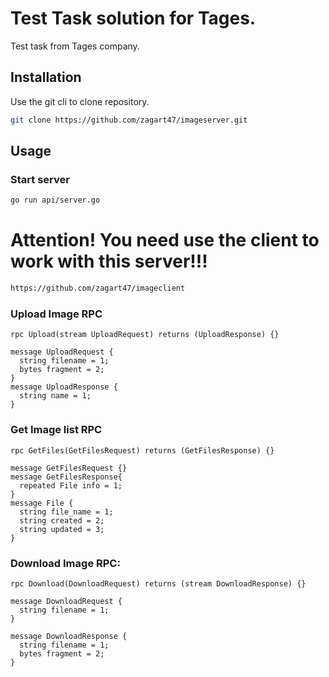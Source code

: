# Test Task solution for Tages.

Test task from Tages company.

## Installation

Use the git cli to clone repository.

```bash
git clone https://github.com/zagart47/imageserver.git
```

## Usage
### Start server
```bash
go run api/server.go
```

# Attention! You need use the client to work with this server!!!
```html
https://github.com/zagart47/imageclient
```

### Upload Image RPC
```
rpc Upload(stream UploadRequest) returns (UploadResponse) {}

message UploadRequest {
  string filename = 1;
  bytes fragment = 2;
}
message UploadResponse {
  string name = 1;
}

```

### Get Image list RPC
```
rpc GetFiles(GetFilesRequest) returns (GetFilesResponse) {}

message GetFilesRequest {}
message GetFilesResponse{
  repeated File info = 1;
}
message File {
  string file_name = 1;
  string created = 2;
  string updated = 3;
}
```


### Download Image RPC:
```
rpc Download(DownloadRequest) returns (stream DownloadResponse) {}

message DownloadRequest {
  string filename = 1;
}

message DownloadResponse {
  string filename = 1;
  bytes fragment = 2;
}
```
